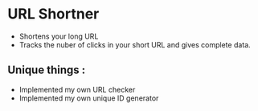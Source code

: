 # URL Shortner
 * Shortens your long URL
 * Tracks the nuber of clicks in your short URL and gives complete data. 

## Unique things :
 * Implemented my own URL checker
 * Implemented my own unique ID generator